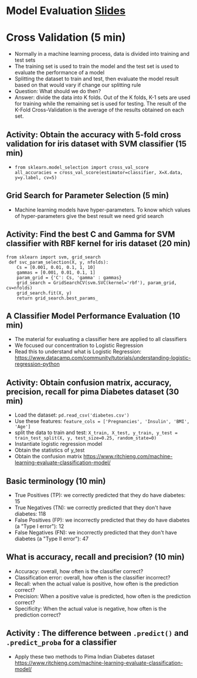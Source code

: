 # Model Evaluation [Slides](./slides/DS_2.1_model_evaluation.key)

# Cross Validation (5 min)

- Normally in a machine learning process, data is divided into training and test sets
- The training set is used to train the model and the test set is used to evaluate the performance of a model
- Splitting the dataset to train and test, then evaluate the model result based on that would vary if change our splitting rule
- Question: What should we do then?
- Answer: divide the data into K folds. Out of the K folds, K-1 sets are used for training while the remaining set is used for testing. The result of the K-Fold Cross-Validation is the average of the results obtained on each set.


## Activity: Obtain the accuracy with 5-fold cross validation for iris dataset with SVM classifier (15 min)

- `from sklearn.model_selection import cross_val_score  
all_accuracies = cross_val_score(estimator=classifier, X=X.data, y=y.label, cv=5)`

## Grid Search for Parameter Selection (5 min)

- Machine learning models have hyper-parameters. To know which values of hyper-parameters give the best result we need grid search


## Activity: Find the best C and Gamma for SVM classifier with RBF kernel for iris dataset (20 min)
```
from sklearn import svm, grid_search
 def svc_param_selection(X, y, nfolds):
    Cs = [0.001, 0.01, 0.1, 1, 10]
    gammas = [0.001, 0.01, 0.1, 1]
    param_grid = {'C': Cs, 'gamma' : gammas}
    grid_search = GridSearchCV(svm.SVC(kernel='rbf'), param_grid, cv=nfolds)
    grid_search.fit(X, y)
    return grid_search.best_params_
```
## A Classifier Model Performance Evaluation  (10 min)

- The material for evaluating a classifier here are applied to all classifiers
- We focused our concentration to Logistic Regression
- Read this to understand what is Logistic Regression: https://www.datacamp.com/community/tutorials/understanding-logistic-regression-python

## Activity: Obtain confusion matrix, accuracy, precision, recall for pima Diabetes dataset (30 min)

- Load the dataset: `pd.read_csv('diabetes.csv')`
- Use these features: `feature_cols = ['Pregnancies', 'Insulin', 'BMI', 'Age']`
- split the data to train and test: `X_train, X_test, y_train, y_test = train_test_split(X, y, test_size=0.25, random_state=0)`
- Instantiate logistic regression model
- Obtain the statistics of y_test
- Obtain the confusion matrix
https://www.ritchieng.com/machine-learning-evaluate-classification-model/

## Basic terminology (10 min)

- True Positives (TP): we correctly predicted that they do have diabetes: 15
- True Negatives (TN): we correctly predicted that they don't have diabetes: 118
- False Positives (FP): we incorrectly predicted that they do have diabetes (a "Type I error"): 12
- False Negatives (FN): we incorrectly predicted that they don't have diabetes (a "Type II error"): 47

## What is accuracy, recall and precision? (10 min)

- Accuracy: overall, how often is the classifier correct?
- Classification error: overall, how often is the classifier incorrect?
- Recall: when the actual value is positive, how often is the prediction correct?
- Precision: When a positive value is predicted, how often is the prediction correct?
- Specificity: When the actual value is negative, how often is the prediction correct?

## Activity : The difference between `.predict()` and `.predict_proba` for a classifier

- Apply these two methods to Pima Indian Diabetes dataset
https://www.ritchieng.com/machine-learning-evaluate-classification-model/
